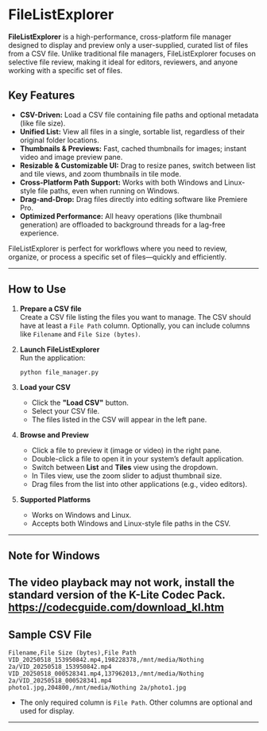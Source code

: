 # FileListExplorer

**FileListExplorer** is a high-performance, cross-platform file manager designed to display and preview only a user-supplied, curated list of files from a CSV file. Unlike traditional file managers, FileListExplorer focuses on selective file review, making it ideal for editors, reviewers, and anyone working with a specific set of files.

## Key Features

- **CSV-Driven:** Load a CSV file containing file paths and optional metadata (like file size).
- **Unified List:** View all files in a single, sortable list, regardless of their original folder locations.
- **Thumbnails & Previews:** Fast, cached thumbnails for images; instant video and image preview pane.
- **Resizable & Customizable UI:** Drag to resize panes, switch between list and tile views, and zoom thumbnails in tile mode.
- **Cross-Platform Path Support:** Works with both Windows and Linux-style file paths, even when running on Windows.
- **Drag-and-Drop:** Drag files directly into editing software like Premiere Pro.
- **Optimized Performance:** All heavy operations (like thumbnail generation) are offloaded to background threads for a lag-free experience.

FileListExplorer is perfect for workflows where you need to review, organize, or process a specific set of files—quickly and efficiently.

---

## How to Use

1. **Prepare a CSV file**  
   Create a CSV file listing the files you want to manage. The CSV should have at least a `File Path` column. Optionally, you can include columns like `Filename` and `File Size (bytes)`.

2. **Launch FileListExplorer**  
   Run the application:
   ```
   python file_manager.py
   ```

3. **Load your CSV**  
   - Click the **"Load CSV"** button.
   - Select your CSV file.
   - The files listed in the CSV will appear in the left pane.

4. **Browse and Preview**  
   - Click a file to preview it (image or video) in the right pane.
   - Double-click a file to open it in your system’s default application.
   - Switch between **List** and **Tiles** view using the dropdown.
   - In Tiles view, use the zoom slider to adjust thumbnail size.
   - Drag files from the list into other applications (e.g., video editors).

5. **Supported Platforms**  
   - Works on Windows and Linux.
   - Accepts both Windows and Linux-style file paths in the CSV.

---
## Note for Windows
The video playback may not work, install the standard version of the K-Lite Codec Pack.
https://codecguide.com/download_kl.htm
---

## Sample CSV File

```
Filename,File Size (bytes),File Path
VID_20250518_153950842.mp4,198228378,/mnt/media/Nothing 2a/VID_20250518_153950842.mp4
VID_20250518_000528341.mp4,137962013,/mnt/media/Nothing 2a/VID_20250518_000528341.mp4
photo1.jpg,204800,/mnt/media/Nothing 2a/photo1.jpg
```

- The only required column is `File Path`. Other columns are optional and used for display.

---
